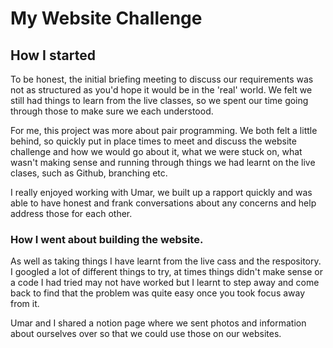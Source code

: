 # **My Website Challenge**

## How I started

To be honest, the initial briefing meeting to discuss our requirements was not as structured as you'd hope it would be in the 'real' world. We felt we still had things to learn from the live classes, so we spent our time going through those to make sure we each understood.

For me, this project was more about pair programming. We both felt a little behind, so quickly put in place times to meet and discuss the website challenge and how we would go about it, what we were stuck on, what wasn't making sense and running through things we had learnt on the live clases, such as Github, branching etc.

I really enjoyed working with Umar, we built up a rapport quickly and was able to have honest and frank conversations about any concerns and help address those for each other.

### How I went about building the website.

As well as taking things I have learnt from the live cass and the respository. I googled a lot of different things to try, at times things didn't make sense or a code I had tried may not have worked but I learnt to step away and come back to find that the problem was quite easy once you took focus away from it.

Umar and I shared a notion page where we sent photos and information about ourselves over so that we could use those on our websites.

